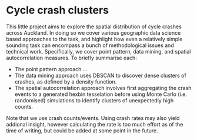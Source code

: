 # Cycle crash clusters

This little project aims to explore the spatial distribution of cycle crashes across Auckland. In doing so we cover various geographic data science based approaches to the task, and highlight how even a relatively simple sounding task can encompass a bunch of methodological issues and technical work. Specifically, we cover point pattern, data mining, and spatial autocorrelation measures. To briefly summarise each:

- The point pattern approach ... 
- The data mining approach uses DBSCAN to discover dense clusters of crashes, as defined by a density function.
- The spatial autocorrelation approach involves first aggregating the crash events to a generated hexbin tesselation before using Monte Carlo (i.e. randomised) simulations to identify clusters of unexpectedly high counts.

Note that we use crash counts/events. Using crash rates may also yield addional insight, however calculating the rate is too much effort as of the time of writing, but could be added at some point in the future.

<!-- 

demo **(ADD LINK?)**. 

# spatial autocorrelation approach:
# https://carto.com/blog/predicting-traffic-accident-hotspots-with-spatial-data-science/

# dbscan approach:
# https://towardsdatascience.com/mapping-the-uks-traffic-accident-hotspots-632b1129057b
-->
